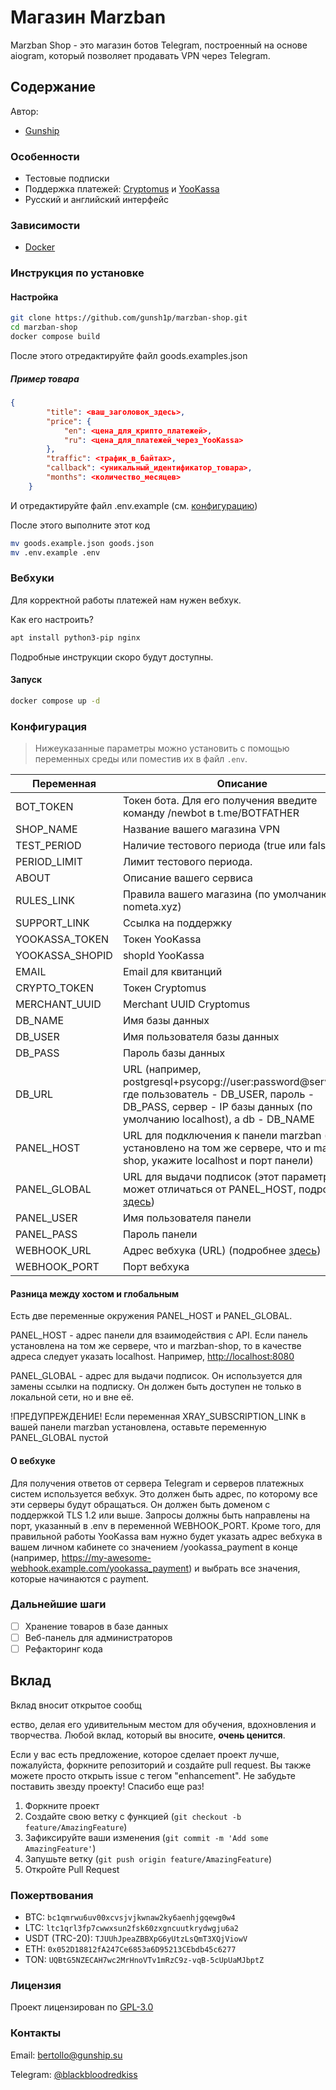 # Магазин Marzban

Marzban Shop - это магазин ботов Telegram, построенный на основе aiogram, который позволяет продавать VPN через Telegram.

## Содержание

Автор: 
- [Gunship](https://github.com/gunsh1p/)

### Особенности

- Тестовые подписки
- Поддержка платежей: [Cryptomus](https://cryptomus.com/) и [YooKassa](https://yookassa.ru/)
- Русский и английский интерфейс 

### Зависимости

- [Docker](https://www.docker.com/)

### Инструкция по установке

#### Настройка

```bash
git clone https://github.com/gunsh1p/marzban-shop.git
cd marzban-shop
docker compose build
```

После этого отредактируйте файл goods.examples.json

##### Пример товара

```json
{
        "title": <ваш_заголовок_здесь>,
        "price": {
            "en": <цена_для_крипто_платежей>,
            "ru": <цена_для_платежей_через_YooKassa>
        },
        "traffic": <трафик_в_байтах>,
        "callback": <уникальный_идентификатор_товара>,
        "months": <количество_месяцев>
    }
```

И отредактируйте файл .env.example (см. [конфигурацию](#Конфигурация))

После этого выполните этот код

```bash
mv goods.example.json goods.json
mv .env.example .env
```

### Вебхуки

Для корректной работы платежей нам нужен вебхук.

Как его настроить?

```bash
apt install python3-pip nginx
```
Подробные инструкции скоро будут доступны. 

#### Запуск

```bash
docker compose up -d
```

### Конфигурация

> Нижеуказанные параметры можно установить с помощью переменных среды или поместив их в файл `.env`.

| Переменная      | Описание |
|-|-|
| BOT_TOKEN | Токен бота. Для его получения введите команду /newbot в t.me/BOTFATHER|
| SHOP_NAME | Название вашего магазина VPN|
| TEST_PERIOD | Наличие тестового периода (true или false) |
| PERIOD_LIMIT | Лимит тестового периода.|
| ABOUT | Описание вашего сервиса|
| RULES_LINK | Правила вашего магазина (по умолчанию nometa.xyz)|
| SUPPORT_LINK | Ссылка на поддержку|
| YOOKASSA_TOKEN | Токен YooKassa |
| YOOKASSA_SHOPID | shopId YooKassa |
| EMAIL | Email для квитанций |
| CRYPTO_TOKEN | Токен Cryptomus |
| MERCHANT_UUID | Merchant UUID Cryptomus |
| DB_NAME | Имя базы данных |
| DB_USER | Имя пользователя базы данных |
| DB_PASS | Пароль базы данных |
| DB_URL | URL (например, postgresql+psycopg://user:password@server/db), где пользователь - DB_USER, пароль - DB_PASS, сервер - IP базы данных (по умолчанию localhost), а db - DB_NAME |
| PANEL_HOST | URL для подключения к панели marzban (если установлено на том же сервере, что и marzban-shop, укажите localhost и порт панели) |
| PANEL_GLOBAL | URL для выдачи подписок (этот параметр может отличаться от PANEL_HOST, подробнее [здесь](#Разница-между-хостом-и-глобальным)) |
| PANEL_USER | Имя пользователя панели |
| PANEL_PASS | Пароль панели |
| WEBHOOK_URL | Адрес вебхука (URL) (подробнее [здесь](#О-вебхуке)) |
| WEBHOOK_PORT | Порт вебхука |

#### Разница между хостом и глобальным

Есть две переменные окружения PANEL_HOST и PANEL_GLOBAL.

PANEL_HOST - адрес панели для взаимодействия с API. Если панель установлена на том же сервере, что и marzban-shop, то в качестве адреса следует указать localhost. Например, <http://localhost:8080>

PANEL_GLOBAL - адрес для выдачи подписок. Он используется для замены ссылки на подписку. Он должен быть доступен не только в локальной сети, но и вне её.

!ПРЕДУПРЕЖДЕНИЕ! Если переменная XRAY_SUBSCRIPTION_LINK в вашей панели marzban установлена, оставьте переменную PANEL_GLOBAL пустой

#### О вебхуке

Для получения ответов от сервера Telegram и серверов платежных систем используется вебхук. Это должен быть адрес, по которому все эти серверы будут обращаться. Он должен быть доменом с поддержкой TLS 1.2 или выше. Запросы должны быть направлены на порт, указанный в .env в переменной WEBHOOK_PORT.
Кроме того, для правильной работы YooKassa вам нужно будет указать адрес вебхука в вашем личном кабинете со значением /yookassa_payment в конце (например, <https://my-awesome-webhook.example.com/yookassa_payment>) и выбрать все значения, которые начинаются с payment.

### Дальнейшие шаги

- [ ] Хранение товаров в базе данных
- [ ] Веб-панель для администраторов
- [ ] Рефакторинг кода

## Вклад

Вклад вносит открытое сообщ

ество, делая его удивительным местом для обучения, вдохновления и творчества. Любой вклад, который вы вносите, **очень ценится**.

Если у вас есть предложение, которое сделает проект лучше, пожалуйста, форкните репозиторий и создайте pull request. Вы также можете просто открыть issue с тегом "enhancement".
Не забудьте поставить звезду проекту! Спасибо еще раз!

1. Форкните проект
2. Создайте свою ветку с функцией (`git checkout -b feature/AmazingFeature`)
3. Зафиксируйте ваши изменения (`git commit -m 'Add some AmazingFeature'`)
4. Запушьте ветку (`git push origin feature/AmazingFeature`)
5. Откройте Pull Request

### Пожертвования

- BTC: `bc1qmrwu6uv00xcvsjvjkwnaw2ky6aenhjgqewg0w4`
- LTC: `ltc1qrl3fp7cwwxsun2fsk60zxgncuutkrydwgju6a2`
- USDT (TRC-20): `TJUUhJpeaZBBXpG6yUtzLsQmT3XQjViowV`
- ETH: `0x052D18812fA247Ce6853a6D95213CEbdb45c6277`
- TON: `UQBtG5NZECAH7wc2MrHnoVTv1mRzC9z-vqB-5cUpUaMJbptZ`

### Лицензия

Проект лицензирован по [GPL-3.0](https://github.com/gunsh1p/marzban-shop/blob/main/LICENSE)

### Контакты

Email: <bertollo@gunship.su>

Telegram: [@blackbloodredkiss](https://t.me/blackbloodredkiss)
